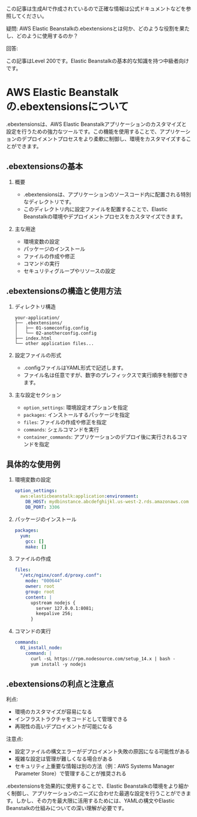 この記事は生成AIで作成されているので正確な情報は公式ドキュメントなどを参照してください。

疑問: AWS Elastic Beanstalkの.ebextensionsとは何か、どのような役割を果たし、どのように使用するのか？

回答:

この記事はLevel 200です。Elastic Beanstalkの基本的な知識を持つ中級者向けです。

# AWS Elastic Beanstalkの.ebextensionsについて

.ebextensionsは、AWS Elastic Beanstalkアプリケーションのカスタマイズと設定を行うための強力なツールです。この機能を使用することで、アプリケーションのデプロイメントプロセスをより柔軟に制御し、環境をカスタマイズすることができます。

## .ebextensionsの基本

1. 概要
   - .ebextensionsは、アプリケーションのソースコード内に配置される特別なディレクトリです。
   - このディレクトリ内に設定ファイルを配置することで、Elastic Beanstalkの環境やデプロイメントプロセスをカスタマイズできます。

2. 主な用途
   - 環境変数の設定
   - パッケージのインストール
   - ファイルの作成や修正
   - コマンドの実行
   - セキュリティグループやリソースの設定

## .ebextensionsの構造と使用方法

1. ディレクトリ構造
   ```
   your-application/
   ├── .ebextensions/
   │   ├── 01-someconfig.config
   │   └── 02-anotherconfig.config
   ├── index.html
   └── other application files...
   ```

2. 設定ファイルの形式
   - .configファイルはYAML形式で記述します。
   - ファイル名は任意ですが、数字のプレフィックスで実行順序を制御できます。

3. 主な設定セクション
   - `option_settings`: 環境設定オプションを指定
   - `packages`: インストールするパッケージを指定
   - `files`: ファイルの作成や修正を指定
   - `commands`: シェルコマンドを実行
   - `container_commands`: アプリケーションのデプロイ後に実行されるコマンドを指定

## 具体的な使用例

1. 環境変数の設定
   ```yaml
   option_settings:
     aws:elasticbeanstalk:application:environment:
       DB_HOST: mydbinstance.abcdefghijkl.us-west-2.rds.amazonaws.com
       DB_PORT: 3306
   ```

2. パッケージのインストール
   ```yaml
   packages:
     yum:
       gcc: []
       make: []
   ```

3. ファイルの作成
   ```yaml
   files:
     "/etc/nginx/conf.d/proxy.conf":
       mode: "000644"
       owner: root
       group: root
       content: |
         upstream nodejs {
           server 127.0.0.1:8081;
           keepalive 256;
         }
   ```

4. コマンドの実行
   ```yaml
   commands:
     01_install_node:
       command: |
         curl -sL https://rpm.nodesource.com/setup_14.x | bash -
         yum install -y nodejs
   ```

## .ebextensionsの利点と注意点

利点:
- 環境のカスタマイズが容易になる
- インフラストラクチャをコードとして管理できる
- 再現性の高いデプロイメントが可能になる

注意点:
- 設定ファイルの構文エラーがデプロイメント失敗の原因になる可能性がある
- 複雑な設定は管理が難しくなる場合がある
- セキュリティ上重要な情報は別の方法（例：AWS Systems Manager Parameter Store）で管理することが推奨される

.ebextensionsを効果的に使用することで、Elastic Beanstalkの環境をより細かく制御し、アプリケーションのニーズに合わせた最適な設定を行うことができます。しかし、その力を最大限に活用するためには、YAMLの構文やElastic Beanstalkの仕組みについての深い理解が必要です。
